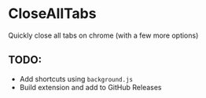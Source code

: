 # CloseAllTabs
Quickly close all tabs on chrome (with a few more options)

## TODO:
- Add shortcuts using `background.js`
- Build extension and add to GitHub Releases